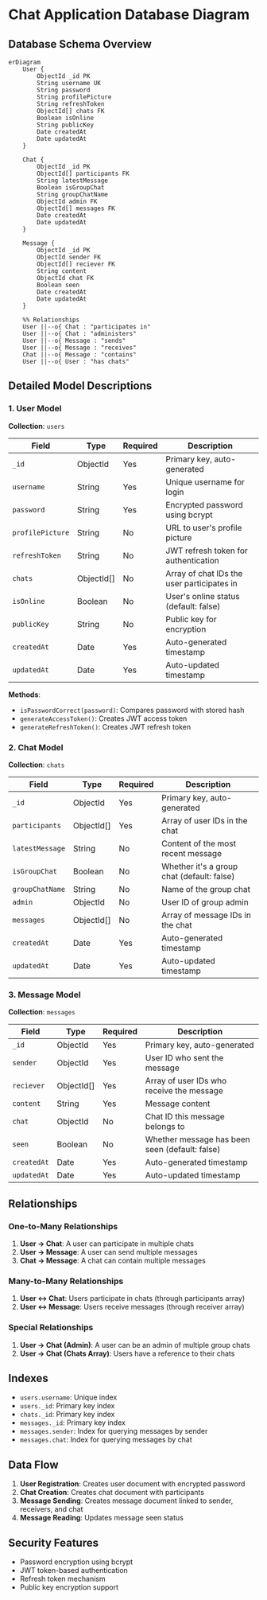 # Chat Application Database Diagram

## Database Schema Overview

```mermaid
erDiagram
    User {
        ObjectId _id PK
        String username UK
        String password
        String profilePicture
        String refreshToken
        ObjectId[] chats FK
        Boolean isOnline
        String publicKey
        Date createdAt
        Date updatedAt
    }

    Chat {
        ObjectId _id PK
        ObjectId[] participants FK
        String latestMessage
        Boolean isGroupChat
        String groupChatName
        ObjectId admin FK
        ObjectId[] messages FK
        Date createdAt
        Date updatedAt
    }

    Message {
        ObjectId _id PK
        ObjectId sender FK
        ObjectId[] reciever FK
        String content
        ObjectId chat FK
        Boolean seen
        Date createdAt
        Date updatedAt
    }

    %% Relationships
    User ||--o{ Chat : "participates in"
    User ||--o{ Chat : "administers"
    User ||--o{ Message : "sends"
    User ||--o{ Message : "receives"
    Chat ||--o{ Message : "contains"
    User ||--o{ User : "has chats"
```

## Detailed Model Descriptions

### 1. User Model
**Collection**: `users`

| Field | Type | Required | Description |
|-------|------|----------|-------------|
| `_id` | ObjectId | Yes | Primary key, auto-generated |
| `username` | String | Yes | Unique username for login |
| `password` | String | Yes | Encrypted password using bcrypt |
| `profilePicture` | String | No | URL to user's profile picture |
| `refreshToken` | String | No | JWT refresh token for authentication |
| `chats` | ObjectId[] | No | Array of chat IDs the user participates in |
| `isOnline` | Boolean | No | User's online status (default: false) |
| `publicKey` | String | No | Public key for encryption |
| `createdAt` | Date | Yes | Auto-generated timestamp |
| `updatedAt` | Date | Yes | Auto-updated timestamp |

**Methods**:
- `isPasswordCorrect(password)`: Compares password with stored hash
- `generateAccessToken()`: Creates JWT access token
- `generateRefreshToken()`: Creates JWT refresh token

### 2. Chat Model
**Collection**: `chats`

| Field | Type | Required | Description |
|-------|------|----------|-------------|
| `_id` | ObjectId | Yes | Primary key, auto-generated |
| `participants` | ObjectId[] | Yes | Array of user IDs in the chat |
| `latestMessage` | String | No | Content of the most recent message |
| `isGroupChat` | Boolean | No | Whether it's a group chat (default: false) |
| `groupChatName` | String | No | Name of the group chat |
| `admin` | ObjectId | No | User ID of group admin |
| `messages` | ObjectId[] | No | Array of message IDs in the chat |
| `createdAt` | Date | Yes | Auto-generated timestamp |
| `updatedAt` | Date | Yes | Auto-updated timestamp |

### 3. Message Model
**Collection**: `messages`

| Field | Type | Required | Description |
|-------|------|----------|-------------|
| `_id` | ObjectId | Yes | Primary key, auto-generated |
| `sender` | ObjectId | Yes | User ID who sent the message |
| `reciever` | ObjectId[] | Yes | Array of user IDs who receive the message |
| `content` | String | Yes | Message content |
| `chat` | ObjectId | No | Chat ID this message belongs to |
| `seen` | Boolean | No | Whether message has been seen (default: false) |
| `createdAt` | Date | Yes | Auto-generated timestamp |
| `updatedAt` | Date | Yes | Auto-updated timestamp |

## Relationships

### One-to-Many Relationships
1. **User → Chat**: A user can participate in multiple chats
2. **User → Message**: A user can send multiple messages
3. **Chat → Message**: A chat can contain multiple messages

### Many-to-Many Relationships
1. **User ↔ Chat**: Users participate in chats (through participants array)
2. **User ↔ Message**: Users receive messages (through receiver array)

### Special Relationships
1. **User → Chat (Admin)**: A user can be an admin of multiple group chats
2. **User → Chat (Chats Array)**: Users have a reference to their chats

## Indexes
- `users.username`: Unique index
- `users._id`: Primary key index
- `chats._id`: Primary key index
- `messages._id`: Primary key index
- `messages.sender`: Index for querying messages by sender
- `messages.chat`: Index for querying messages by chat

## Data Flow
1. **User Registration**: Creates user document with encrypted password
2. **Chat Creation**: Creates chat document with participants
3. **Message Sending**: Creates message document linked to sender, receivers, and chat
4. **Message Reading**: Updates message seen status

## Security Features
- Password encryption using bcrypt
- JWT token-based authentication
- Refresh token mechanism
- Public key encryption support 